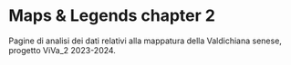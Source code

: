 # Maps & Legends chapter 2
Pagine di analisi dei dati relativi alla mappatura della Valdichiana senese, progetto ViVa_2 2023-2024.
